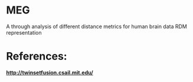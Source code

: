 # MEG
A through analysis of different distance metrics for human brain data RDM representation <br />

# References:
**http://twinsetfusion.csail.mit.edu/**
